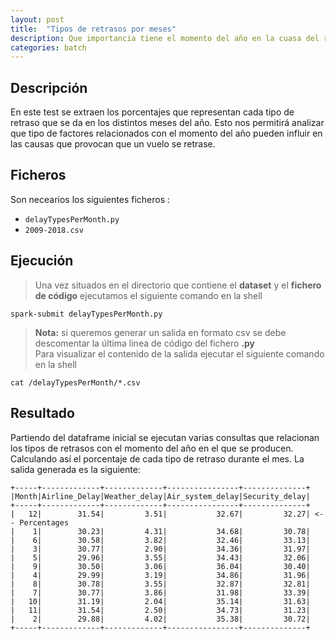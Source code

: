 ```yaml
---
layout: post
title:  "Tipos de retrasos por meses"
description: Que importancia tiene el momento del año en la cuasa del retraso de los vuelos
categories: batch
---
```




## Descripción
En este test se extraen los porcentajes que representan cada tipo de retraso que se da en los distintos meses del año. Esto nos permitirá analizar que tipo de factores relacionados con el momento del año pueden influir en las causas que provocan que un vuelo se retrase.

## Ficheros
Son necearios los siguientes ficheros :


* `delayTypesPerMonth.py`
* `2009-2018.csv`

## Ejecución
>Una vez situados en el directorio que contiene el **dataset** y el **fichero de código** ejecutamos el siguiente comando en la shell

    spark-submit delayTypesPerMonth.py


>**Nota:** si queremos generar un salida en formato csv se debe descomentar la última linea de código del fichero **.py**  
Para visualizar el contenido de la salida ejecutar el siguiente comando en la shell

    cat /delayTypesPerMonth/*.csv


## Resultado

Partiendo del dataframe inicial se ejecutan varias consultas que relacionan los tipos de retrasos con el momento del año en el que se producen. Calculando así el porcentaje de cada tipo de retraso durante el mes. La salida generada es la siguiente: 

        
    +-----+-------------+-------------+----------------+--------------+
    |Month|Airline_Delay|Weather_delay|Air_system_delay|Security_delay|
    +-----+-------------+-------------+----------------+--------------+
    |   12|        31.54|         3.51|           32.67|         32.27| <-- Percentages
    |    1|        30.23|         4.31|           34.68|         30.78|
    |    6|        30.58|         3.82|           32.46|         33.13|
    |    3|        30.77|         2.90|           34.36|         31.97|
    |    5|        29.96|         3.55|           34.43|         32.06|
    |    9|        30.50|         3.06|           36.04|         30.40|
    |    4|        29.99|         3.19|           34.86|         31.96|
    |    8|        30.78|         3.55|           32.87|         32.81|
    |    7|        30.77|         3.86|           31.98|         33.39|
    |   10|        31.19|         2.04|           35.14|         31.63|
    |   11|        31.54|         2.50|           34.73|         31.23|
    |    2|        29.88|         4.02|           35.38|         30.72|
    +-----+-------------+-------------+----------------+--------------+


